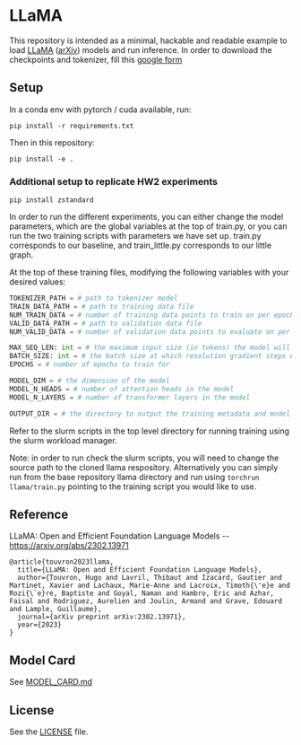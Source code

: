 # LLaMA 

This repository is intended as a minimal, hackable and readable example to load [LLaMA](https://ai.facebook.com/blog/large-language-model-llama-meta-ai/) ([arXiv](https://arxiv.org/abs/2302.13971v1)) models and run inference.
In order to download the checkpoints and tokenizer, fill this [google form](https://forms.gle/jk851eBVbX1m5TAv5)

## Setup

In a conda env with pytorch / cuda available, run:
```
pip install -r requirements.txt
```
Then in this repository:
```
pip install -e .
```

### Additional setup to replicate HW2 experiments
```
pip install zstandard
```
In order to run the different experiments, you can either change the model parameters, which are the global variables at the top of train.py, or you can run the two training scripts with parameters we have set up. train.py corresponds to our baseline, and train_little.py corresponds to our little graph.

At the top of these training files, modifying the following variables with your desired values:
```python
TOKENIZER_PATH = # path to tokenizer model
TRAIN_DATA_PATH = # path to training data file
NUM_TRAIN_DATA = # number of training data points to train on per epoch
VALID_DATA_PATH = # path to validation data file
NUM_VALID_DATA = # number of validation data points to evaluate on per epoch

MAX_SEQ_LEN: int = # the maximum input size (in tokens) the model will accept
BATCH_SIZE: int = # the batch size at which resolution gradient steps will be taken
EPOCHS = # number of epochs to train for

MODEL_DIM = # the dimension of the model
MODEL_N_HEADS = # number of attention heads in the model
MODEL_N_LAYERS = # number of transformer layers in the model

OUTPUT_DIR = # the directory to output the training metadata and model weights
```

Refer to the slurm scripts in the top level directory for running training using the slurm workload manager.

Note: in order to run check the slurm scripts, you will need to change the source path to the cloned llama respository. Alternatively you can simply run from the base repository llama directory and run using `torchrun llama/train.py` pointing to the training script you would like to use.

## Reference

LLaMA: Open and Efficient Foundation Language Models -- https://arxiv.org/abs/2302.13971

```
@article{touvron2023llama,
  title={LLaMA: Open and Efficient Foundation Language Models},
  author={Touvron, Hugo and Lavril, Thibaut and Izacard, Gautier and Martinet, Xavier and Lachaux, Marie-Anne and Lacroix, Timoth{\'e}e and Rozi{\`e}re, Baptiste and Goyal, Naman and Hambro, Eric and Azhar, Faisal and Rodriguez, Aurelien and Joulin, Armand and Grave, Edouard and Lample, Guillaume},
  journal={arXiv preprint arXiv:2302.13971},
  year={2023}
}
```

## Model Card
See [MODEL_CARD.md](MODEL_CARD.md)

## License
See the [LICENSE](LICENSE) file.

